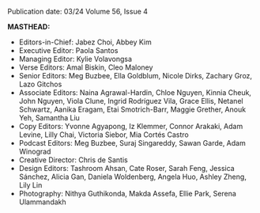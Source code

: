 Publication date: 03/24
Volume 56, Issue 4

**MASTHEAD:**
- Editors-in-Chief: Jabez Choi, Abbey Kim
- Executive Editor: Paola Santos
- Managing Editor: Kylie Volavongsa
- Verse Editors: Amal Biskin, Cleo Maloney
- Senior Editors: Meg Buzbee, Ella Goldblum, Nicole Dirks, Zachary Groz, Lazo Gitchos
- Associate Editors: Naina Agrawal-Hardin, Chloe Nguyen, Kinnia Cheuk, John Nguyen, Viola Clune, Ingrid Rodríguez Vila, Grace Ellis, Netanel Schwartz, Aanika Eragam, Etai Smotrich-Barr, Maggie Grether, Anouk Yeh, Samantha Liu
- Copy Editors: Yvonne Agyapong, Iz Klemmer, Connor Arakaki, Adam Levine, Lilly Chai, Victoria Siebor, Mia Cortés Castro
- Podcast Editors: Meg Buzbee, Suraj Singareddy, Sawan Garde, Adam Winograd
- Creative Director: Chris de Santis
- Design Editors: Tashroom Ahsan, Cate Roser, Sarah Feng, Jessica Sánchez, Alicia Gan, Daniela Woldenberg, Angela Huo, Ashley Zheng, Lily Lin
- Photography: Nithya Guthikonda, Makda Assefa, Ellie Park, Serena Ulammandakh

